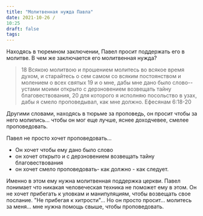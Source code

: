 ```yaml
---
title: "Молитвенная нужда Павла"
date: 2021-10-26 /
10:25
draft: false
tags:
---
```

 
Находясь в тюремном заключении, Павел просит поддержать его в молитве. В чем же заключается его молитвенная нужда? 


> 18 Всякою молитвою и прошением молитесь во всякое время духом, и старайтесь о сем самом со всяким постоянством и молением о всех святых
19 и о мне, дабы мне дано было слово--устами моими открыто с дерзновением возвещать тайну благовествования,
20 для которого я исполняю посольство в узах, дабы я смело проповедывал, как мне должно.
Ефесянам 6:18-20

Другими словами, находясь в тюрьме за проповедь, он просит чтобы за него молились... чтобы он мог еще лучше, яснее доходчевее, смелее проповедовать. 

Павел не просто хочет проповедовать...  
- Он хочет чтобы ему дано было слово
- он хочет открыто и с дерзновением возвещать тайну благовествования
- он хочет смело проповедовать- как должно - как следует. 

Именно в этом ему нужна молитвенная поддержка церкви. Павел понимает что никакая человеческая техника не поможет ему в этом. Он не хочет прибегать к уловкам и манипуляциям, чтобы возвещать свое послание.  "Не прибегая к хитрости"... Но он просто просит... молитесь за меня... мне нужна помощь свыше, чтобы проповедовать.